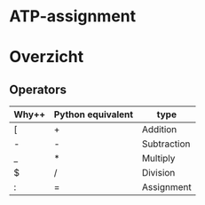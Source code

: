 # ATP-assignment

# Overzicht


## Operators

Why++ | Python equivalent | type
--- | --- | ----
[ | + | Addition
- | - | Subtraction
_ | * | Multiply
$ | / | Division
: | = | Assignment